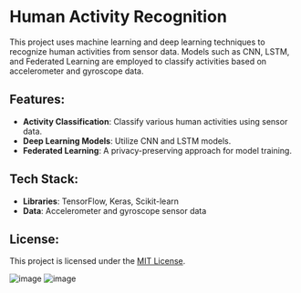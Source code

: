# Human Activity Recognition

This project uses machine learning and deep learning techniques to recognize human activities from sensor data. Models such as CNN, LSTM, and Federated Learning are employed to classify activities based on accelerometer and gyroscope data.

## Features:
- **Activity Classification**: Classify various human activities using sensor data.
- **Deep Learning Models**: Utilize CNN and LSTM models.
- **Federated Learning**: A privacy-preserving approach for model training.

## Tech Stack:
- **Libraries**: TensorFlow, Keras, Scikit-learn
- **Data**: Accelerometer and gyroscope sensor data

## License:
This project is licensed under the [MIT License](LICENSE).


![image](https://github.com/Monirul-Islam-Mahmud/Human-Activity-Recognition/assets/59494761/10e88730-cb7d-4167-b5f0-9de4b22bf9c6)
![image](https://github.com/Monirul-Islam-Mahmud/Human-Activity-Recognition/assets/59494761/cd4e3fc2-a18a-4dcc-8dc5-0f64ad6c4004)
